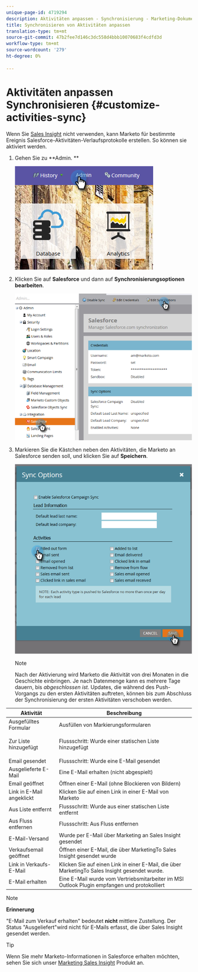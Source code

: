 ```yaml
---
unique-page-id: 4719294
description: Aktivitäten anpassen - Synchronisierung - Marketing-Dokumente - Produktdokumentation
title: Synchronisieren von Aktivitäten anpassen
translation-type: tm+mt
source-git-commit: 47b2fee7d146c3dc558d4bbb10070683f4cdfd3d
workflow-type: tm+mt
source-wordcount: '279'
ht-degree: 0%

---
```



# Aktivitäten anpassen Synchronisieren {#customize-activities-sync}

Wenn Sie [Sales Insight](http://docs.marketo.com/display/DOCS/Marketo+Sales+Insight) nicht verwenden, kann Marketo für bestimmte Ereignis Salesforce-Aktivitäten-Verlaufsprotokolle erstellen. So können sie aktiviert werden.

1. Gehen Sie zu **Admin. **

   ![](assets/admin.png)

1. Klicken Sie auf **Salesforce** und dann auf **Synchronisierungsoptionen bearbeiten**.

   ![](assets/two-1.png)

1. Markieren Sie die Kästchen neben den Aktivitäten, die Marketo an Salesforce senden soll, und klicken Sie auf **Speichern**.

   ![](assets/three-1.png)

   >[!NOTE]
   >
   >Nach der Aktivierung wird Marketo die Aktivität von drei Monaten in die Geschichte einbringen. Je nach Datenmenge kann es mehrere Tage dauern, bis *abgeschlossen ist.* Updates, die während des Push-Vorgangs zu den ersten Aktivitäten auftreten, können bis zum Abschluss der Synchronisierung der ersten Aktivitäten verschoben werden.

<table> 
 <colgroup> 
  <col> 
  <col> 
 </colgroup> 
 <thead> 
  <tr> 
   <th>Aktivität</th> 
   <th>Beschreibung</th> 
  </tr> 
 </thead> 
 <tbody> 
  <tr> 
   <td>Ausgefülltes Formular</td> 
   <td>Ausfüllen von Markierungsformularen</td> 
  </tr> 
  <tr> 
   <td>Zur Liste hinzugefügt</td> 
   <td><p>Flussschritt: Wurde einer statischen Liste hinzugefügt</p></td> 
  </tr> 
  <tr> 
   <td>Email gesendet</td> 
   <td>Flussschritt: Wurde eine E-Mail gesendet</td> 
  </tr> 
  <tr> 
   <td>Ausgelieferte E-Mail</td> 
   <td>Eine E-Mail erhalten (nicht abgespielt)</td> 
  </tr> 
  <tr> 
   <td>Email geöffnet</td> 
   <td>Öffnen einer E-Mail (ohne Blockieren von Bildern)</td> 
  </tr> 
  <tr> 
   <td>Link in E-Mail angeklickt</td> 
   <td>Klicken Sie auf einen Link in einer E-Mail von Marketo</td> 
  </tr> 
  <tr> 
   <td>Aus Liste entfernt</td> 
   <td>Flussschritt: Wurde aus einer statischen Liste entfernt</td> 
  </tr> 
  <tr> 
   <td>Aus Fluss entfernen</td> 
   <td>Flussschritt: Aus Fluss entfernen</td> 
  </tr> 
  <tr> 
   <td>E-Mail-Versand</td> 
   <td>Wurde per E-Mail über Marketing an Sales Insight gesendet</td> 
  </tr> 
  <tr> 
   <td>Verkaufsemail geöffnet</td> 
   <td>Öffnen einer E-Mail, die über MarketingTo Sales Insight gesendet wurde</td> 
  </tr> 
  <tr> 
   <td>Link in Verkaufs-E-Mail</td> 
   <td>Klicken Sie auf einen Link in einer E-Mail, die über MarketingTo Sales Insight gesendet wurde.</td> 
  </tr> 
  <tr> 
   <td>E-Mail erhalten</td> 
   <td>Eine E-Mail wurde vom Vertriebsmitarbeiter im MSI Outlook Plugin empfangen und protokolliert</td> 
  </tr> 
 </tbody> 
</table>

>[!NOTE]
>
>**Erinnerung**
>
>
>&quot;E-Mail zum Verkauf erhalten&quot; bedeutet **nicht** mittlere Zustellung. Der Status &quot;Ausgeliefert&quot;wird nicht für E-Mails erfasst, die über Sales Insight gesendet werden.

>[!TIP]
>
>Wenn Sie mehr Marketo-Informationen in Salesforce erhalten möchten, sehen Sie sich unser [Marketing Sales Insight](../../../../../product-docs/marketo-sales-insight/msi-for-salesforce/installation/install-marketo-sales-insight-package-in-salesforce-appexchange.md) Produkt an.

